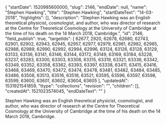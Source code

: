 {
  "startDate": 1520985600000, 
  "slug": 2146, 
  "endDate": null, 
  "name": "Stephen Hawking", 
  "title": "Stephen Hawking", 
  "startDateText": "14-03-2018", 
  "highlights": [], 
  "description": "Stephen Hawking  was an English theoretical physicist, cosmologist, and author, who was director of research at the Centre for Theoretical Cosmology at the University of Cambridge at the time of his death on the 14 March 2018, Cambridge.", 
  "id": 2146, 
  "field_publish": true, 
  "targetIds": [
    62677, 
    2920, 
    62678, 
    62680, 
    62743, 
    62901, 
    62902, 
    62943, 
    62945, 
    62957, 
    62977, 
    62979, 
    62981, 
    62982, 
    62985, 
    62988, 
    62989, 
    62990, 
    62992, 
    62994, 
    62996, 
    63124, 
    63126, 
    63128, 
    63129, 
    63133, 
    63136, 
    63141, 
    63146, 
    63144, 
    63172, 
    63149, 
    63169, 
    63184, 
    63228, 
    63237, 
    63283, 
    63300, 
    63303, 
    63308, 
    63315, 
    63319, 
    63321, 
    63336, 
    63342, 
    63349, 
    63352, 
    63358, 
    63362, 
    63393, 
    63397, 
    63338, 
    63411, 
    63415, 
    63416, 
    63468, 
    63469, 
    63470, 
    63472, 
    63474, 
    63478, 
    63481, 
    63482, 
    63484, 
    63485, 
    63486, 
    63508, 
    63513, 
    63516, 
    63518, 
    63521, 
    63595, 
    63596, 
    63597, 
    63598, 
    63599, 
    63600, 
    63601, 
    63602, 
    63604, 
    63605
  ], 
  "updatedAt": 1531921541859, 
  "ttype": "collections", 
  "revision": "", 
  "children": [], 
  "createdAt": 1521023574045, 
  "endDateText": ""
}

Stephen Hawking  was an English theoretical physicist, cosmologist, and author, who was director of research at the Centre for Theoretical Cosmology at the University of Cambridge at the time of his death on the 14 March 2018, Cambridge.